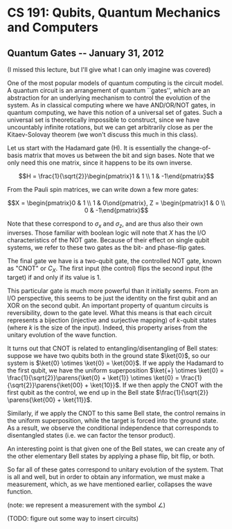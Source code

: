 CS 191: Qubits, Quantum Mechanics and Computers
===============================================
Quantum Gates -- January 31, 2012
---------------------------------

(I missed this lecture, but I'll give what I can only imagine was covered)

One of the most popular models of quantum computing is the circuit model. A
quantum circuit is an arrangement of quantum ``gates'', which are an
abstraction for an underlying mechanism to control the evolution of the
system. As in classical computing where we have AND/OR/NOT gates, in
quantum computing, we have this notion of a universal set of gates. Such a
universal set is theoretically impossible to construct, since we have
uncountably infinite rotations, but we can get arbitrarily close as per the
Kitaev-Solovay theorem (we won't discuss this much in this class).

Let us start with the Hadamard gate (H). It is essentially the
change-of-basis matrix that moves us between the bit and sign bases. Note
that we only need this one matrix, since it happens to be its own inverse.

$$H = \frac{1}{\sqrt{2}}\begin{pmatrix}1 & 1 \\ 1 & -1\end{pmatrix}$$

From the Pauli spin matrices, we can write down a few more gates:

$$X = \begin{pmatrix}0 & 1 \\ 1 & 0\ond{pmatrix}, Z = \begin{pmatrix}1 & 0
\\ 0 & -1\end{pmatrix}$$

Note that these correspond to $\sigma_x$ and $\sigma_z$, and are thus also
their own inverses. Those familiar with boolean logic will note that $X$
has the I/O characteristics of the NOT gate. Because of their effect on
single qubit systems, we refer to these two gates as the bit- and
phase-flip gates.

The final gate we have is a two-qubit gate, the controlled NOT gate, known
as "CNOT" or $C_X$. The first input (the control) flips the second input
(the target) if and only if its value is 1.

This particular gate is much more powerful than it initially seems. From an
I/O perspective, this seems to be just the identity on the first qubit and
an XOR on the second qubit. An important property of quantum circuits is
reversibility, down to the gate level. What this means is that each circuit
represents a bijection (injective and surjective mapping) of $k$-qubit
states (where $k$ is the size of the input). Indeed, this property arises
from the unitary evolution of the wave function.

It turns out that CNOT is related to entangling/disentangling of Bell
states: suppose we have two qubits both in the ground state $\ket{0}$, so
our system is $\ket{0} \otimes \ket{0} = \ket{00}$. If we apply the
Hadamard to the first qubit, we have the uniform superposition $\ket{+}
\otimes \ket{0} = \frac{1}{\sqrt{2}}\parens{\ket{0} + \ket{1}} \otimes
\ket{0} = \frac{1}{\sqrt{2}}\parens{\ket{00} + \ket{10}}$. If we then apply
the CNOT with the first qubit as the control, we end up in the Bell state
$\frac{1}{\sqrt{2}} \parens{\ket{00} + \ket{11}}$.

Similarly, if we apply the CNOT to this same Bell state, the control
remains in the uniform superposition, while the target is forced into the
ground state. As a result, we observe the conditional independence that
corresponds to disentangled states (i.e. we can factor the tensor product).

An interesting point is that given one of the Bell states, we can create
any of the other elementary Bell states by applying a phase flip, bit
flip, or both.

So far all of these gates correspond to unitary evolution of the
system. That is all and well, but in order to obtain any information, we
must make a measurement, which, as we have mentioned earlier, collapses the
wave function.

(note: we represent a measurement with the symbol $\angle$)

(TODO: figure out some way to insert circuits)
